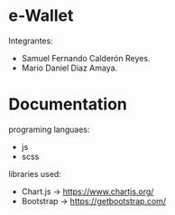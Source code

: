 # e-Wallet 
Integrantes:
- Samuel Fernando Calderón Reyes.
- Mario Daniel Diaz Amaya.
# Documentation
programing languaes:
- js
- scss

libraries used:
- Chart.js -> https://www.chartjs.org/
- Bootstrap -> https://getbootstrap.com/